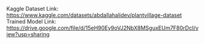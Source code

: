 Kaggle Dataset Link: https://www.kaggle.com/datasets/abdallahalidev/plantvillage-dataset
Trained Model Link: https://drive.google.com/file/d/15eH90Ey9oVJ2NbX8MSguxEUm7F80rDcI/view?usp=sharing
